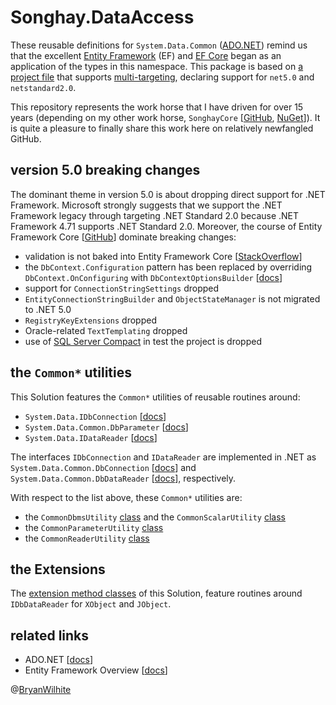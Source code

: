 # Songhay.DataAccess

These reusable definitions for `System.Data.Common` ([ADO.NET](https://en.wikipedia.org/wiki/ADO.NET)) remind us that the excellent [Entity Framework](https://github.com/aspnet/EntityFramework6) (EF) and [EF Core](https://github.com/aspnet/EntityFrameworkCore) began as an application of the types in this namespace. This package is based on [a project file](https://github.com/BryanWilhite/Songhay.DataAccess/blob/master/Songhay.DataAccess/Songhay.DataAccess.csproj) that supports [multi-targeting](http://gigi.nullneuron.net/gigilabs/multi-targeting-net-standard-class-libraries/), declaring support for `net5.0` and `netstandard2.0`.

This repository represents the work horse that I have driven for over 15 years (depending on my other work horse, `SonghayCore` [[GitHub](https://github.com/BryanWilhite/SonghayCore), [NuGet](https://www.nuget.org/packages/SonghayCore/)]). It is quite a pleasure to finally share this work here on relatively newfangled GitHub.

## version 5.0 breaking changes

The dominant theme in version 5.0 is about dropping direct support for .NET Framework. Microsoft strongly suggests that we support the .NET Framework legacy through targeting .NET Standard 2.0 because .NET Framework 4.71 supports .NET Standard 2.0. Moreover, the course of Entity Framework Core [[GitHub](https://github.com/dotnet/efcore)] dominate breaking changes:

- validation is not baked into Entity Framework Core [[StackOverflow](https://stackoverflow.com/a/43427057/22944)]
- the `DbContext.Configuration` pattern has been replaced by overriding `DbContext.OnConfiguring` with `DbContextOptionsBuilder` [[docs](https://docs.microsoft.com/en-us/dotnet/api/microsoft.entityframeworkcore.dbcontextoptionsbuilder?view=efcore-5.0)]
- support for `ConnectionStringSettings` dropped
- `EntityConnectionStringBuilder` and `ObjectStateManager` is not migrated to .NET 5.0
- `RegistryKeyExtensions` dropped
- Oracle-related `TextTemplating` dropped
- use of [SQL Server Compact](https://en.wikipedia.org/wiki/SQL_Server_Compact) in test the project is dropped

## the `Common*` utilities

This Solution features the `Common*` utilities of reusable routines around:

- `System.Data.IDbConnection` [[docs](https://docs.microsoft.com/en-us/dotnet/api/system.data.IDbConnection?view=netcore-2.0)]
- `System.Data.Common.DbParameter` [[docs](https://docs.microsoft.com/en-us/dotnet/api/system.data.common.dbparameter?view=netcore-2.0)]
- `System.Data.IDataReader` [[docs](https://docs.microsoft.com/en-us/dotnet/api/system.data.IDataReader?view=netcore-2.0)]

The interfaces `IDbConnection` and `IDataReader` are implemented in .NET as `System.Data.Common.DbConnection` [[docs](https://docs.microsoft.com/en-us/dotnet/api/system.data.common.dbconnection?view=netcore-2.0)] and `System.Data.Common.DbDataReader` [[docs](https://docs.microsoft.com/en-us/dotnet/api/system.data.common.dbdatareader?view=netcore-2.0)], respectively.

With respect to the list above, these `Common*` utilities are:

- the `CommonDbmsUtility` [class](https://github.com/BryanWilhite/Songhay.DataAccess/blob/master/Songhay.DataAccess/CommonDbmsUtility.cs) and the `CommonScalarUtility` [class](https://github.com/BryanWilhite/Songhay.DataAccess/blob/master/Songhay.DataAccess/CommonScalarUtility.cs)
- the `CommonParameterUtility` [class](https://github.com/BryanWilhite/Songhay.DataAccess/blob/master/Songhay.DataAccess/CommonParameterUtility.cs)
- the `CommonReaderUtility` [class](https://github.com/BryanWilhite/Songhay.DataAccess/blob/master/Songhay.DataAccess/CommonReaderUtility.cs)

## the Extensions

The [extension method classes](https://github.com/BryanWilhite/Songhay.DataAccess/tree/master/Songhay.DataAccess/Extensions) of this Solution, feature routines around `IDbDataReader` for `XObject` and `JObject`.

## related links

- ADO.NET [[docs](https://docs.microsoft.com/en-us/dotnet/framework/data/adonet/)]
- Entity Framework Overview [[docs](https://docs.microsoft.com/en-us/dotnet/framework/data/adonet/ef/overview)]

@[BryanWilhite](https://twitter.com/bryanwilhite)
